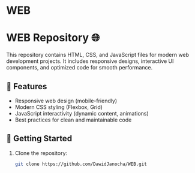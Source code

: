 # WEB

# WEB Repository 🌐

This repository contains HTML, CSS, and JavaScript files for modern web development projects. It includes responsive designs, interactive UI components, and optimized code for smooth performance.

## 📌 Features
- Responsive web design (mobile-friendly)
- Modern CSS styling (Flexbox, Grid)
- JavaScript interactivity (dynamic content, animations)
- Best practices for clean and maintainable code

## 🚀 Getting Started
1. Clone the repository:
   ```bash
   git clone https://github.com/DawidJanocha/WEB.git
